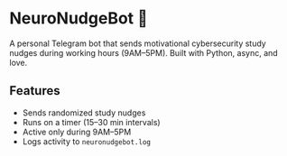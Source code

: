 # NeuroNudgeBot 🤖

A personal Telegram bot that sends motivational cybersecurity study nudges during working hours (9AM–5PM). Built with Python, async, and love.

## Features
- Sends randomized study nudges
- Runs on a timer (15–30 min intervals)
- Active only during 9AM–5PM
- Logs activity to `neuronudgebot.log`
